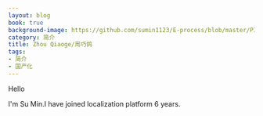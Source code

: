 ```yaml
---
layout: blog
book: true
background-image: https://github.com/sumin1123/E-process/blob/master/PIC/1000.jpg?raw=true
category: 简介
title: Zhou Qiaoge/周巧鸽
tags:
- 简介
- 国产化
---
```


Hello

I'm Su Min.I have joined localization platform 6 years.


